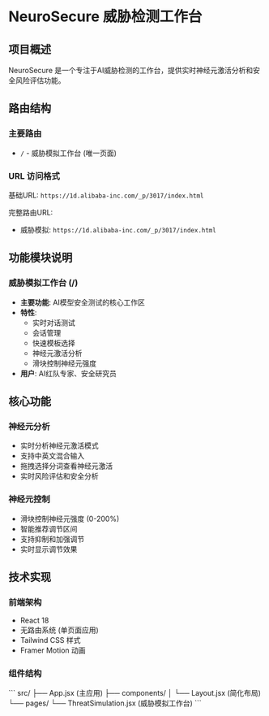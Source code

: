 # NeuroSecure 威胁检测工作台

## 项目概述
NeuroSecure 是一个专注于AI威胁检测的工作台，提供实时神经元激活分析和安全风险评估功能。

## 路由结构

### 主要路由
- `/` - 威胁模拟工作台 (唯一页面)

### URL 访问格式
基础URL: `https://1d.alibaba-inc.com/_p/3017/index.html`

完整路由URL:
- 威胁模拟: `https://1d.alibaba-inc.com/_p/3017/index.html`

## 功能模块说明

### 威胁模拟工作台 (/)
- **主要功能**: AI模型安全测试的核心工作区
- **特性**: 
  - 实时对话测试
  - 会话管理
  - 快速模板选择
  - 神经元激活分析
  - 滑块控制神经元强度
- **用户**: AI红队专家、安全研究员

## 核心功能

### 神经元分析
- 实时分析神经元激活模式
- 支持中英文混合输入
- 拖拽选择分词查看神经元激活
- 实时风险评估和安全分析

### 神经元控制
- 滑块控制神经元强度 (0-200%)
- 智能推荐调节区间
- 支持抑制和加强调节
- 实时显示调节效果

## 技术实现

### 前端架构
- React 18
- 无路由系统 (单页面应用)
- Tailwind CSS 样式
- Framer Motion 动画

### 组件结构
\`\`\`
src/
├── App.jsx (主应用)
├── components/
│   └── Layout.jsx (简化布局)
└── pages/
    └── ThreatSimulation.jsx (威胁模拟工作台)
\`\`\`
